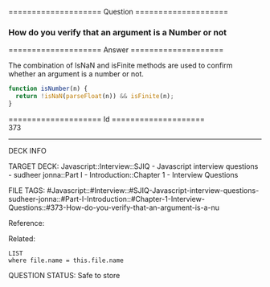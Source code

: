 ==================== Question ====================  

### How do you verify that an argument is a Number or not  

==================== Answer ====================  

The combination of IsNaN and isFinite methods are used to confirm whether an
argument is a number or not.

```javascript
function isNumber(n) {
  return !isNaN(parseFloat(n)) && isFinite(n);
}
```

==================== Id ====================  
373

---

DECK INFO

TARGET DECK: Javascript::Interview::SJIQ - Javascript interview questions - sudheer jonna::Part I - Introduction::Chapter 1 - Interview Questions

FILE TAGS: #Javascript::#Interview::#SJIQ-Javascript-interview-questions-sudheer-jonna::#Part-I-Introduction::#Chapter-1-Interview-Questions::#373-How-do-you-verify-that-an-argument-is-a-nu

Reference:

Related:

```dataview
LIST
where file.name = this.file.name
```

QUESTION STATUS: Safe to store
